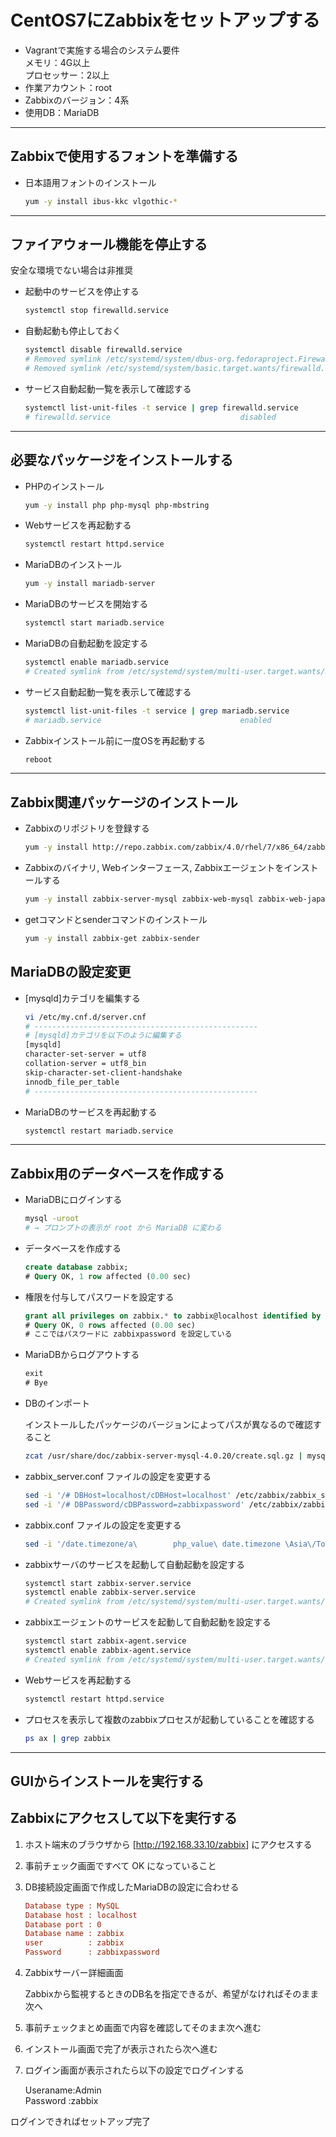 # CentOS7にZabbixをセットアップする

* Vagrantで実施する場合のシステム要件  
メモリ：4G以上  
プロセッサー：2以上
* 作業アカウント：root
* Zabbixのバージョン：4系
* 使用DB：MariaDB

---

## Zabbixで使用するフォントを準備する

* 日本語用フォントのインストール

  ```bash
  yum -y install ibus-kkc vlgothic-*
  ```

---

## ファイアウォール機能を停止する

安全な環境でない場合は非推奨

* 起動中のサービスを停止する

  ```bash
  systemctl stop firewalld.service
  ```

* 自動起動も停止しておく

  ```bash
  systemctl disable firewalld.service
  # Removed symlink /etc/systemd/system/dbus-org.fedoraproject.FirewallD1.service.
  # Removed symlink /etc/systemd/system/basic.target.wants/firewalld.service.
  ```

* サービス自動起動一覧を表示して確認する

  ```bash
  systemctl list-unit-files -t service | grep firewalld.service
  # firewalld.service                             disabled
  ```

---

## 必要なパッケージをインストールする

* PHPのインストール

  ```bash
  yum -y install php php-mysql php-mbstring
  ```

* Webサービスを再起動する

  ```bash
  systemctl restart httpd.service
  ```

* MariaDBのインストール

  ```bash
  yum -y install mariadb-server
  ```

* MariaDBのサービスを開始する

  ```bash
  systemctl start mariadb.service
  ```

* MariaDBの自動起動を設定する

  ```bash
  systemctl enable mariadb.service
  # Created symlink from /etc/systemd/system/multi-user.target.wants/mariadb.service to /usr/lib/systemd/system/mariadb.service.
  ```

* サービス自動起動一覧を表示して確認する

  ```bash
  systemctl list-unit-files -t service | grep mariadb.service
  # mariadb.service                               enabled
  ```

* Zabbixインストール前に一度OSを再起動する

  ```bash
  reboot
  ```

---

## Zabbix関連パッケージのインストール

* Zabbixのリポジトリを登録する

  ```bash
  yum -y install http://repo.zabbix.com/zabbix/4.0/rhel/7/x86_64/zabbix-release-4.0-1.el7.noarch.rpm
  ```

* Zabbixのバイナリ, Webインターフェース, Zabbixエージェントをインストールする

  ```bash
  yum -y install zabbix-server-mysql zabbix-web-mysql zabbix-web-japanese zabbix-agent
  ```

* getコマンドとsenderコマンドのインストール

  ```bash
  yum -y install zabbix-get zabbix-sender
  ```

## MariaDBの設定変更

* [mysqld]カテゴリを編集する

  ```bash
  vi /etc/my.cnf.d/server.cnf
  # --------------------------------------------------
  # [mysqld]カテゴリを以下のように編集する
  [mysqld]
  character-set-server = utf8
  collation-server = utf8_bin
  skip-character-set-client-handshake
  innodb_file_per_table
  # --------------------------------------------------
  ```

* MariaDBのサービスを再起動する

  ```bash
  systemctl restart mariadb.service
  ```

---

## Zabbix用のデータベースを作成する

* MariaDBにログインする

  ```bash
  mysql -uroot
  # → プロンプトの表示が root から MariaDB に変わる
  ```

* データベースを作成する

  ```sql
  create database zabbix;
  # Query OK, 1 row affected (0.00 sec)
  ```

* 権限を付与してパスワードを設定する

  ```sql
  grant all privileges on zabbix.* to zabbix@localhost identified by 'zabbixpassword';
  # Query OK, 0 rows affected (0.00 sec)
  # ここではパスワードに zabbixpassword を設定している
  ```

* MariaDBからログアウトする

  ```sql
  exit
  # Bye
  ```

* DBのインポート

  インストールしたパッケージのバージョンによってパスが異なるので確認すること

  ```bash
  zcat /usr/share/doc/zabbix-server-mysql-4.0.20/create.sql.gz | mysql -uroot zabbix
  ```

* zabbix_server.conf ファイルの設定を変更する

  ```bash
  sed -i '/# DBHost=localhost/cDBHost=localhost' /etc/zabbix/zabbix_server.conf
  sed -i '/# DBPassword/cDBPassword=zabbixpassword' /etc/zabbix/zabbix_server.conf
  ```

* zabbix.conf ファイルの設定を変更する

  ```bash
  sed -i '/date.timezone/a\        php_value\ date.timezone \Asia\/Tokyo' /etc/httpd/conf.d/zabbix.conf
  ```

* zabbixサーバのサービスを起動して自動起動を設定する

  ```bash
  systemctl start zabbix-server.service
  systemctl enable zabbix-server.service
  # Created symlink from /etc/systemd/system/multi-user.target.wants/zabbix-server.service to /usr/lib/systemd/system/zabbix-server.service.
  ```

* zabbixエージェントのサービスを起動して自動起動を設定する

  ```bash
  systemctl start zabbix-agent.service
  systemctl enable zabbix-agent.service
  # Created symlink from /etc/systemd/system/multi-user.target.wants/zabbix-agent.service to /usr/lib/systemd/system/zabbix-agent.service.
  ```

* Webサービスを再起動する

  ```bash
  systemctl restart httpd.service
  ```

* プロセスを表示して複数のzabbixプロセスが起動していることを確認する

  ```bash
  ps ax | grep zabbix
  ```

---

## GUIからインストールを実行する

## Zabbixにアクセスして以下を実行する

1. ホスト端末のブラウザから [<http://192.168.33.10/zabbix>] にアクセスする

2. 事前チェック画面ですべて OK になっていること

3. DB接続設定画面で作成したMariaDBの設定に合わせる

    ```ini
    Database type : MySQL
    Database host : localhost
    Database port : 0
    Database name : zabbix
    user          : zabbix
    Password      : zabbixpassword
    ```

4. Zabbixサーバー詳細画面

    Zabbixから監視するときのDB名を指定できるが、希望がなければそのまま次へ

5. 事前チェックまとめ画面で内容を確認してそのまま次へ進む

6. インストール画面で完了が表示されたら次へ進む

7. ログイン画面が表示されたら以下の設定でログインする

    Useraname:Admin  
    Password :zabbix

ログインできればセットアップ完了
